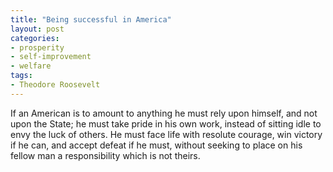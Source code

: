 ```yaml
---
title: "Being successful in America"
layout: post
categories:
- prosperity
- self-improvement
- welfare
tags:
- Theodore Roosevelt
---
```


If an American is to amount to anything he must rely upon himself, and not upon the State; he must take pride in his own work, instead of sitting idle to envy the luck of others. He must face life with resolute courage, win victory if he can, and accept defeat if he must, without seeking to place on his fellow man a responsibility which is not theirs.